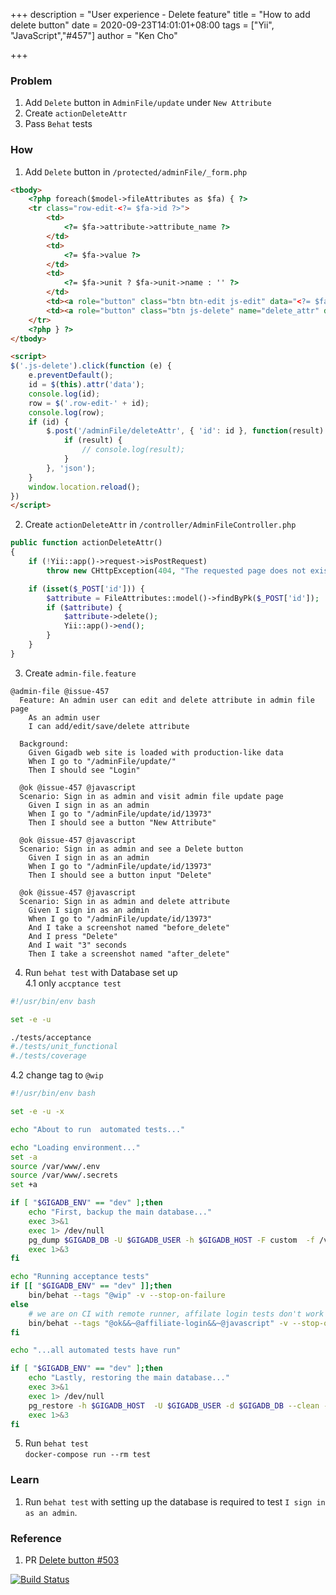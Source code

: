 +++
description = "User experience - Delete feature"
title = "How to add delete button"
date = 2020-09-23T14:01:01+08:00
tags = ["Yii", "JavaScript","#457"]
author = "Ken Cho"

+++  
### Problem
1. Add `Delete` button in `AdminFile/update` under `New Attribute`  
2. Create `actionDeleteAttr`  
3. Pass `Behat` tests  

### How
1. Add `Delete` button in `/protected/adminFile/_form.php`  
```html
<tbody>
    <?php foreach($model->fileAttributes as $fa) { ?>
    <tr class="row-edit-<?= $fa->id ?>">
        <td>
            <?= $fa->attribute->attribute_name ?>
        </td>
        <td>
            <?= $fa->value ?>
        </td>
        <td>
            <?= $fa->unit ? $fa->unit->name : '' ?>
        </td>
        <td><a role="button" class="btn btn-edit js-edit" data="<?= $fa->id ?>">Edit</a></td>
        <td><a role="button" class="btn js-delete" name="delete_attr" data="<?= $fa->id ?>">Delete</a></td>
    </tr>
    <?php } ?>
</tbody>

<script>
$('.js-delete').click(function (e) {
    e.preventDefault();
    id = $(this).attr('data');
    console.log(id);
    row = $('.row-edit-' + id);
    console.log(row);
    if (id) {
        $.post('/adminFile/deleteAttr', { 'id': id }, function(result) {
            if (result) {
                // console.log(result);
            }
        }, 'json');
    }
    window.location.reload();
})
</script>
```
2. Create `actionDeleteAttr` in `/controller/AdminFileController.php`  
```php
public function actionDeleteAttr()
{
    if (!Yii::app()->request->isPostRequest)
        throw new CHttpException(404, "The requested page does not exist.");

    if (isset($_POST['id'])) {
        $attribute = FileAttributes::model()->findByPk($_POST['id']);
        if ($attribute) {
            $attribute->delete();
            Yii::app()->end();
        }
    }
}
```

3. Create `admin-file.feature`  
```gherkin
@admin-file @issue-457
  Feature: An admin user can edit and delete attribute in admin file page
    As an admin user
    I can add/edit/save/delete attribute

  Background:
    Given Gigadb web site is loaded with production-like data
    When I go to "/adminFile/update/"
    Then I should see "Login"

  @ok @issue-457 @javascript
  Scenario: Sign in as admin and visit admin file update page
    Given I sign in as an admin
    When I go to "/adminFile/update/id/13973"
    Then I should see a button "New Attribute"

  @ok @issue-457 @javascript
  Scenario: Sign in as admin and see a Delete button
    Given I sign in as an admin
    When I go to "/adminFile/update/id/13973"
    Then I should see a button input "Delete"

  @ok @issue-457 @javascript
  Scenario: Sign in as admin and delete attribute
    Given I sign in as an admin
    When I go to "/adminFile/update/id/13973"
    And I take a screenshot named "before_delete"
    And I press "Delete"
    And I wait "3" seconds
    Then I take a screenshot named "after_delete"
```
4. Run `behat test` with Database set up  
4.1 only `accptance test`
```bash
#!/usr/bin/env bash

set -e -u

./tests/acceptance
#./tests/unit_functional
#./tests/coverage
```
4.2 change tag to `@wip`  
```bash
#!/usr/bin/env bash

set -e -u -x

echo "About to run  automated tests..."

echo "Loading environment..."
set -a
source /var/www/.env
source /var/www/.secrets
set +a

if [ "$GIGADB_ENV" == "dev" ];then
	echo "First, backup the main database..."
	exec 3>&1
	exec 1> /dev/null
	pg_dump $GIGADB_DB -U $GIGADB_USER -h $GIGADB_HOST -F custom  -f /var/www/sql/before-run.pgdmp
	exec 1>&3
fi

echo "Running acceptance tests"
if [[ "$GIGADB_ENV" == "dev" ]];then
	bin/behat --tags "@wip" -v --stop-on-failure
else
	# we are on CI with remote runner, affilate login tests don't work becasause Google and Twitter block it
	bin/behat --tags "@ok&&~@affiliate-login&&~@javascript" -v --stop-on-failure
fi

echo "...all automated tests have run"

if [ "$GIGADB_ENV" == "dev" ];then
	echo "Lastly, restoring the main database..."
	exec 3>&1
	exec 1> /dev/null
	pg_restore -h $GIGADB_HOST  -U $GIGADB_USER -d $GIGADB_DB --clean --no-owner -v /var/www/sql/before-run.pgdmp
	exec 1>&3
fi
```

5. Run `behat test`  
`docker-compose run --rm test`  


### Learn
1. Run `behat test` with setting up the database is required to test `I sign in as an admin`.  

### Reference
1. PR [Delete button #503](https://github.com/gigascience/gigadb-website/pull/503)

[![Build Status](https://travis-ci.org/kencho51/gigathing.svg?branch=master)](https://travis-ci.org/kencho51/gigathing)


